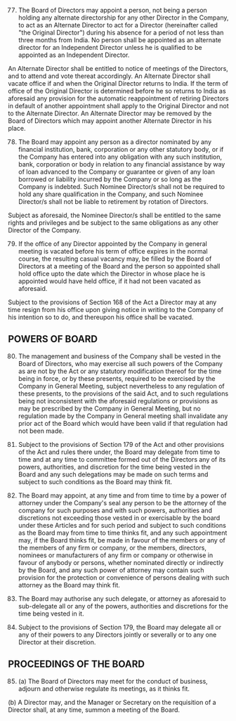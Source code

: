 77. The Board of Directors may appoint a person, not being a person holding any alternate directorship for any other Director in the Company, to act as an Alternate Director to act for a Director (hereinafter called "the Original Director") during his absence for a period of not less than three months from India. No person shall be appointed as an alternate director for an Independent Director unless he is qualified to be appointed as an Independent Director.

An Alternate Director shall be entitled to notice of meetings of the Directors, and to attend and vote thereat accordingly. An Alternate Director shall vacate office if and when the Original Director returns to India. If the term of office of the Original Director is determined before he so returns to India as aforesaid any provision for the automatic reappointment of retiring Directors in default of another appointment shall apply to the Original Director and not to the Alternate Director. An Alternate Director may be removed by the Board of Directors which may appoint another Alternate Director in his place.

78. The Board may appoint any person as a director nominated by any financial institution, bank, corporation or any other statutory body, or if the Company has entered into any obligation with any such institution, bank, corporation or body in relation to any financial assistance by way of loan advanced to the Company or guarantee or given of any loan borrowed or liability incurred by the Company or so long as the Company is indebted. Such Nominee Director/s shall not be required to hold any share qualification in the Company, and such Nominee Director/s shall not be liable to retirement by rotation of Directors.

Subject as aforesaid, the Nominee Director/s shall be entitled to the same rights and privileges and be subject to the same obligations as any other Director of the Company.

79. If the office of any Director appointed by the Company in general meeting is vacated before his term of office expires in the normal course, the resulting casual vacancy may, be filled by the Board of Directors at a meeting of the Board and the person so appointed shall hold office upto the date which the Director in whose place he is appointed would have held office, if it had not been vacated as aforesaid.

Subject to the provisions of Section 168 of the Act a Director may at any time resign from his office upon giving notice in writing to the Company of his intention so to do, and thereupon his office shall be vacated.

## POWERS OF BOARD

80. The management and business of the Company shall be vested in the Board of Directors, who may exercise all such powers of the Company as are not by the Act or any statutory modification thereof for the time being in force, or by these presents, required to be exercised by the Company in General Meeting, subject nevertheless to any regulation of these presents, to the provisions of the said Act, and to such regulations being not inconsistent with the aforesaid regulations or provisions as may be prescribed by the Company in General Meeting, but no regulation made by the Company in General meeting shall invalidate any prior act of the Board which would have been valid if that regulation had not been made.

81. Subject to the provisions of Section 179 of the Act and other provisions of the Act and rules there under, the Board may delegate from time to time and at any time to committee formed out of the Directors any of its powers, authorities, and discretion for the time being vested in the Board and any such delegations may be made on such terms and subject to such conditions as the Board may think fit.

82. The Board may appoint, at any time and from time to time by a power of attorney under the Company's seal any person to be the attorney of the company for such purposes and with such powers, authorities and discretions not exceeding those vested in or exercisable by the board under these Articles and for such period and subject to such conditions as the Board may from time to time thinks fit, and any such appointment may, if the Board thinks fit, be made in favour of the members or any of the members of any firm or company, or the members, directors, nominees or manufacturers of any firm or company or otherwise in favour of anybody or persons, whether nominated directly or indirectly by the Board, and any such power of attorney may contain such provision for the protection or convenience of persons dealing with such attorney as the Board may think fit.

83. The Board may authorise any such delegate, or attorney as aforesaid to sub-delegate all or any of the powers, authorities and discretions for the time being vested in it.

84. Subject to the provisions of Section 179, the Board may delegate all or any of their powers to any Directors jointly or severally or to any one Director at their discretion.

## PROCEEDINGS OF THE BOARD

85. (a) The Board of Directors may meet for the conduct of business, adjourn and otherwise regulate its meetings, as it thinks fit.

(b) A Director may, and the Manager or Secretary on the requisition of a Director shall, at any time, summon a meeting of the Board.